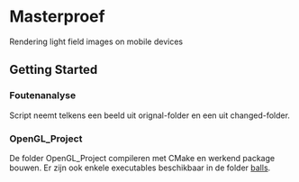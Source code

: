 # Masterproef
Rendering light field images on mobile devices

## Getting Started
### Foutenanalyse
Script neemt telkens een beeld uit orignal-folder en een uit changed-folder.

### OpenGL_Project 
De folder OpenGL_Project compileren met CMake en werkend package bouwen. Er zijn ook enkele executables beschikbaar in de folder [balls](https://github.com/kurogga/masterproef/tree/master/OpenGL_Project/balls).
